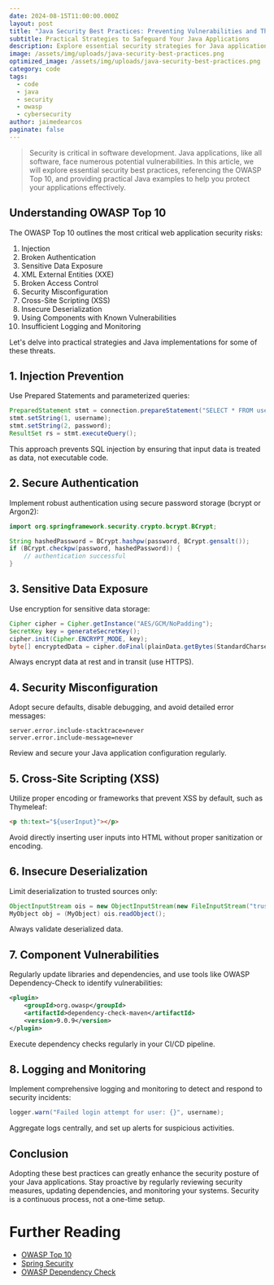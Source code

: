 ```yaml
---
date: 2024-08-15T11:00:00.000Z
layout: post
title: "Java Security Best Practices: Preventing Vulnerabilities and Threats"
subtitle: Practical Strategies to Safeguard Your Java Applications
description: Explore essential security strategies for Java applications, addressing common vulnerabilities identified by OWASP Top 10 with practical examples.
image: /assets/img/uploads/java-security-best-practices.png
optimized_image: /assets/img/uploads/java-security-best-practices.png
category: code
tags:
  - code
  - java
  - security
  - owasp
  - cybersecurity
author: jaimedearcos
paginate: false
---
```


> Security is critical in software development. Java applications, like all software, face numerous potential vulnerabilities. In this article, we will explore essential security best practices, referencing the OWASP Top 10, and providing practical Java examples to help you protect your applications effectively.

## Understanding OWASP Top 10

The OWASP Top 10 outlines the most critical web application security risks:

1. Injection
2. Broken Authentication
3. Sensitive Data Exposure
4. XML External Entities (XXE)
5. Broken Access Control
6. Security Misconfiguration
7. Cross-Site Scripting (XSS)
8. Insecure Deserialization
9. Using Components with Known Vulnerabilities
10. Insufficient Logging and Monitoring

Let's delve into practical strategies and Java implementations for some of these threats.

## 1. Injection Prevention

Use Prepared Statements and parameterized queries:

```java
PreparedStatement stmt = connection.prepareStatement("SELECT * FROM users WHERE username=? AND password=?");
stmt.setString(1, username);
stmt.setString(2, password);
ResultSet rs = stmt.executeQuery();
```

This approach prevents SQL injection by ensuring that input data is treated as data, not executable code.

## 2. Secure Authentication

Implement robust authentication using secure password storage (bcrypt or Argon2):

```java
import org.springframework.security.crypto.bcrypt.BCrypt;

String hashedPassword = BCrypt.hashpw(password, BCrypt.gensalt());
if (BCrypt.checkpw(password, hashedPassword)) {
    // authentication successful
}
```

## 3. Sensitive Data Exposure

Use encryption for sensitive data storage:

```java
Cipher cipher = Cipher.getInstance("AES/GCM/NoPadding");
SecretKey key = generateSecretKey();
cipher.init(Cipher.ENCRYPT_MODE, key);
byte[] encryptedData = cipher.doFinal(plainData.getBytes(StandardCharsets.UTF_8));
```

Always encrypt data at rest and in transit (use HTTPS).

## 4. Security Misconfiguration

Adopt secure defaults, disable debugging, and avoid detailed error messages:

```properties
server.error.include-stacktrace=never
server.error.include-message=never
```

Review and secure your Java application configuration regularly.

## 5. Cross-Site Scripting (XSS)

Utilize proper encoding or frameworks that prevent XSS by default, such as Thymeleaf:

```html
<p th:text="${userInput}"></p>
```

Avoid directly inserting user inputs into HTML without proper sanitization or encoding.

## 6. Insecure Deserialization

Limit deserialization to trusted sources only:

```java
ObjectInputStream ois = new ObjectInputStream(new FileInputStream("trusted_data.ser"));
MyObject obj = (MyObject) ois.readObject();
```

Always validate deserialized data.

## 7. Component Vulnerabilities

Regularly update libraries and dependencies, and use tools like OWASP Dependency-Check to identify vulnerabilities:

```xml
<plugin>
    <groupId>org.owasp</groupId>
    <artifactId>dependency-check-maven</artifactId>
    <version>9.0.9</version>
</plugin>
```

Execute dependency checks regularly in your CI/CD pipeline.

## 8. Logging and Monitoring

Implement comprehensive logging and monitoring to detect and respond to security incidents:

```java
logger.warn("Failed login attempt for user: {}", username);
```

Aggregate logs centrally, and set up alerts for suspicious activities.

## Conclusion

Adopting these best practices can greatly enhance the security posture of your Java applications. Stay proactive by regularly reviewing security measures, updating dependencies, and monitoring your systems. Security is a continuous process, not a one-time setup.

# Further Reading
- [OWASP Top 10](https://owasp.org/www-project-top-ten/)
- [Spring Security](https://spring.io/projects/spring-security)
- [OWASP Dependency Check](https://owasp.org/www-project-dependency-check/)

